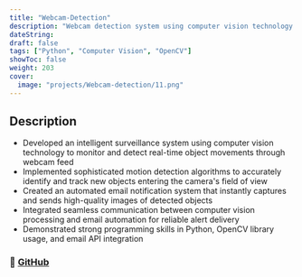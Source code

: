 ```yaml
---
title: "Webcam-Detection"
description: "Webcam detection system using computer vision technology to monitor and detect real-time object movements through webcam feed"
dateString:
draft: false
tags: ["Python", "Computer Vision", "OpenCV"]
showToc: false
weight: 203
cover:
  image: "projects/Webcam-detection/11.png"
---
```


## Description

- Developed an intelligent surveillance system using computer vision technology to monitor and detect real-time object movements through webcam feed
- Implemented sophisticated motion detection algorithms to accurately identify and track new objects entering the camera's field of view
- Created an automated email notification system that instantly captures and sends high-quality images of detected objects
- Integrated seamless communication between computer vision processing and email automation for reliable alert delivery
- Demonstrated strong programming skills in Python, OpenCV library usage, and email API integration

### 🔗 [GitHub](https://github.com/JEETDESAI25/email-webcam-detection)
